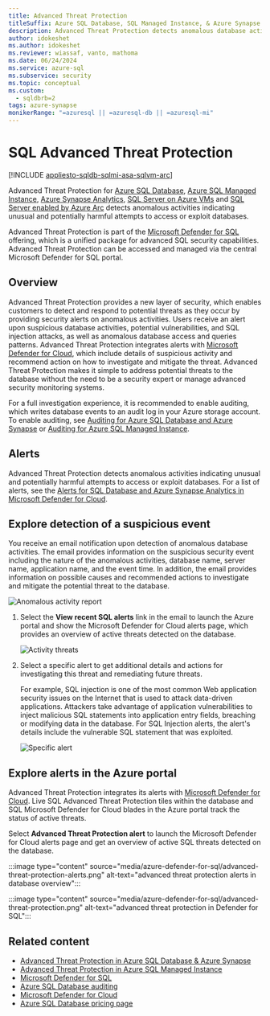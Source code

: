 ```yaml
---
title: Advanced Threat Protection
titleSuffix: Azure SQL Database, SQL Managed Instance, & Azure Synapse Analytics
description: Advanced Threat Protection detects anomalous database activities indicating potential security threats in Azure SQL Database, Azure SQL Managed Instance, and Azure Synapse Analytics.
author: idokeshet
ms.author: idokeshet
ms.reviewer: wiassaf, vanto, mathoma
ms.date: 06/24/2024
ms.service: azure-sql
ms.subservice: security
ms.topic: conceptual
ms.custom:
  - sqldbrb=2
tags: azure-synapse
monikerRange: "=azuresql || =azuresql-db || =azuresql-mi"
---
```


# SQL Advanced Threat Protection

[!INCLUDE [appliesto-sqldb-sqlmi-asa-sqlvm-arc](../includes/appliesto-sqldb-sqlmi-asa-sqlvm-arc.md)]

Advanced Threat Protection for [Azure SQL Database](sql-database-paas-overview.md), [Azure SQL Managed Instance](../managed-instance/sql-managed-instance-paas-overview.md), [Azure Synapse Analytics](/azure/synapse-analytics/sql-data-warehouse/sql-data-warehouse-overview-what-is), [SQL Server on Azure VMs](../virtual-machines/windows/sql-server-on-azure-vm-iaas-what-is-overview.md) and [SQL Server enabled by Azure Arc](/sql/sql-server/azure-arc/overview) detects anomalous activities indicating unusual and potentially harmful attempts to access or exploit databases.

Advanced Threat Protection is part of the [Microsoft Defender for SQL](/azure/security-center/defender-for-sql-introduction) offering, which is a unified package for advanced SQL security capabilities. Advanced Threat Protection can be accessed and managed via the central Microsoft Defender for SQL portal.

## Overview

Advanced Threat Protection provides a new layer of security, which enables customers to detect and respond to potential threats as they occur by providing security alerts on anomalous activities. Users receive an alert upon suspicious database activities, potential vulnerabilities, and SQL injection attacks, as well as anomalous database access and queries patterns. Advanced Threat Protection integrates alerts with [Microsoft Defender for Cloud](https://azure.microsoft.com/services/security-center/), which include details of suspicious activity and recommend action on how to investigate and mitigate the threat. Advanced Threat Protection makes it simple to address potential threats to the database without the need to be a security expert or manage advanced security monitoring systems.

For a full investigation experience, it is recommended to enable auditing, which writes database events to an audit log in your Azure storage account. To enable auditing, see [Auditing for Azure SQL Database and Azure Synapse](auditing-overview.md) or [Auditing for Azure SQL Managed Instance](../managed-instance/auditing-configure.md).

## Alerts

Advanced Threat Protection detects anomalous activities indicating unusual and potentially harmful attempts to access or exploit databases. For a list of alerts, see the [Alerts for SQL Database and Azure Synapse Analytics in Microsoft Defender for Cloud](/azure/security-center/alerts-reference#alerts-sql-db-and-warehouse).

## Explore detection of a suspicious event

You receive an email notification upon detection of anomalous database activities. The email provides information on the suspicious security event including the nature of the anomalous activities, database name, server name, application name, and the event time. In addition, the email provides information on possible causes and recommended actions to investigate and mitigate the potential threat to the database.

![Anomalous activity report](./media/threat-detection-overview/anomalous_activity_report.png)

1. Select the **View recent SQL alerts** link in the email to launch the Azure portal and show the Microsoft Defender for Cloud alerts page, which provides an overview of active threats detected on the database.

   ![Activity threats](./media/threat-detection-overview/active_threats.png)

1. Select a specific alert to get additional details and actions for investigating this threat and remediating future threats.

   For example, SQL injection is one of the most common Web application security issues on the Internet that is used to attack data-driven applications. Attackers take advantage of application vulnerabilities to inject malicious SQL statements into application entry fields, breaching or modifying data in the database. For SQL Injection alerts, the alert's details include the vulnerable SQL statement that was exploited.

   ![Specific alert](./media/threat-detection-overview/specific_alert.png)

## Explore alerts in the Azure portal

Advanced Threat Protection integrates its alerts with [Microsoft Defender for Cloud](https://azure.microsoft.com/services/security-center/). Live SQL Advanced Threat Protection tiles within the database and SQL Microsoft Defender for Cloud blades in the Azure portal track the status of active threats.

Select **Advanced Threat Protection alert** to launch the Microsoft Defender for Cloud alerts page and get an overview of active SQL threats detected on the database.

:::image type="content" source="media/azure-defender-for-sql/advanced-threat-protection-alerts.png" alt-text="advanced threat protection alerts in database overview":::

:::image type="content" source="media/azure-defender-for-sql/advanced-threat-protection.png" alt-text="advanced threat protection in Defender for SQL":::

## Related content

- [Advanced Threat Protection in Azure SQL Database & Azure Synapse](threat-detection-configure.md)
- [Advanced Threat Protection in Azure SQL Managed Instance](../managed-instance/threat-detection-configure.md)
- [Microsoft Defender for SQL](azure-defender-for-sql.md)
- [Azure SQL Database auditing](auditing-overview.md)
- [Microsoft Defender for Cloud](/azure/security-center/security-center-introduction)
- [Azure SQL Database pricing page](https://azure.microsoft.com/pricing/details/sql-database/)
